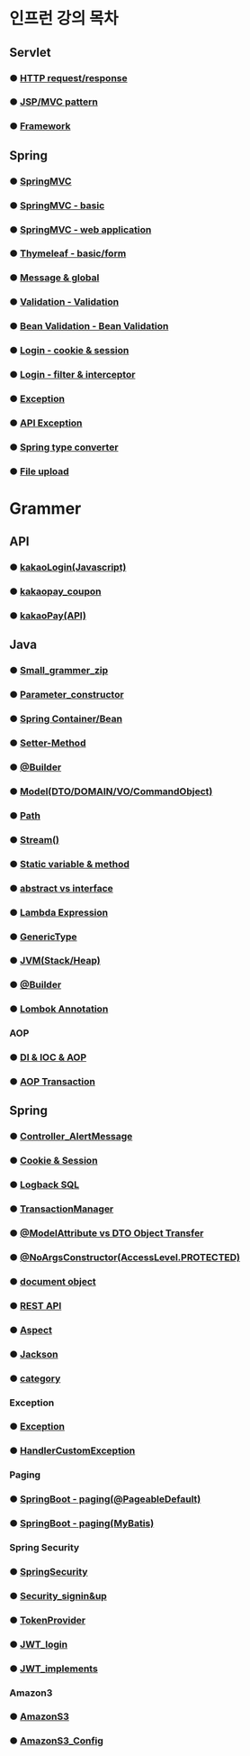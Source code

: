 # 인프런 강의 목차

## Servlet

### ● <a href="servlet/servlet_sum/Servlet_HTTP.md">HTTP request/response</a>

### ● <a href="servlet/servlet_sum/Servlet_MVC.md">JSP/MVC pattern</a>

### ● <a href="servlet/servlet_sum/Servlet_Framework.md">Framework</a>

## Spring

### ● <a href="springmvc/spring_sum/mvc.md">SpringMVC</a>

### ● <a href="springmvc/spring_sum/basic.md">SpringMVC - basic</a>

### ● <a href="springmvc/spring_sum/web.md">SpringMVC - web application</a>

### ● <a href="thymeleaf/thymeleaf_sum/thymeleaf.md">Thymeleaf - basic/form</a>

### ● <a href="thymeleaf/message_sum/message.md">Message & global</a>

### ● <a href="validation/validation_sum/validation.md">Validation - Validation</a>

### ● <a href="validation/validation_sum/beanValidation.md">Bean Validation - Bean Validation</a>

### ● <a href="login/login_sum/cookie&session.md">Login - cookie & session</a>

### ● <a href="login/login_sum/filter&interceptor.md">Login - filter & interceptor</a>

### ● <a href="exception/exception/exception_sum/exception.md">Exception</a>

### ● <a href="exception/exception/exception_sum/apiException.md">API Exception</a>

### ● <a href="springmvc/spring_sum/typeConverter.md">Spring type converter</a>

### ● <a href="springmvc/spring_sum/fileupload.md">File upload</a>

# Grammer

## API

### ● <a href="grammer/api/kakaopay/kakaoLogin_js(1).md">kakaoLogin(Javascript)</a>

### ● <a href="grammer/api/kakaopay/kakaopay_coupon(2).md.md">kakaopay_coupon</a>

### ● <a href="grammer/api/kakaopay/kakaopay_api(3).md">kakaoPay(API)</a>

## Java

### ● <a href="grammer/java/small_grammer.md">Small_grammer_zip</a>

### ● <a href="grammer/java/parameter_constructor.md">Parameter_constructor</a>

### ● <a href="grammer/java/container_bean.md">Spring Container/Bean</a>

### ● <a href="grammer/java/setter_method.md">Setter-Method</a>

### ● <a href="grammer/java/builder_pattern.md">@Builder</a>

### ● <a href="grammer/java/model.md">Model(DTO/DOMAIN/VO/CommandObject)</a>

### ● <a href="grammer/java/path.md">Path</a>

### ● <a href="grammer/java/stream().md">Stream()</a>

### ● <a href="grammer/java/Static.md">Static variable & method</a>

### ● <a href="grammer/java/abstract_interface.md">abstract vs interface</a>

### ● <a href="grammer/java/Lambda.md">Lambda Expression</a>

### ● <a href="grammer/java/GenericType.md">GenericType</a>

### ● <a href="grammer/java/JVM_stack_heap.md">JVM(Stack/Heap)</a>

### ● <a href="grammer/java/builder_pattern.md">@Builder</a>

### ● <a href="grammer/java/lombok_annotation.md">Lombok Annotation</a>

### AOP

### ● <a href="grammer/java/aop/DI_IOC_AOP.md">DI & IOC & AOP</a>
### ● <a href="grammer/java/aop/AOP_transaction.md">AOP Transaction</a>

## Spring

### ● <a href="grammer/spring/alertMessage">Controller_AlertMessage</a>

### ● <a href="grammer/spring/session&cookie.md">Cookie & Session</a>

### ● <a href="grammer/spring/SQL_Logback.md">Logback SQL</a>

### ● <a href="grammer/spring/transactionManager.md">TransactionManager</a>

### ● <a href="grammer/spring/modelAttribute_DTO.md">@ModelAttribute vs DTO Object Transfer </a>
### ● <a href="grammer/spring/accessLevel.md">@NoArgsConstructor(AccessLevel.PROTECTED)</a>

### ● <a href="grammer/spring/document.md">document object</a>

### ● <a href="grammer/spring/REST API.md">REST API</a>

### ● <a href="grammer/spring/aspect.md">Aspect</a>

### ● <a href="grammer/spring/jackson.md">Jackson</a>

### ● <a href="grammer/spring/cagtegory.md">category</a>

### Exception

### ● <a href="grammer/spring/exeption/exception.md">Exception</a>
### ● <a href="grammer/spring/exception/handlerCustomException.md">HandlerCustomException</a>

### Paging

### ● <a href="grammer/spring/paging/Paging_@Pageable.md">SpringBoot - paging(@PageableDefault)</a>
### ● <a href="grammer/spring/paging/Paging_Mybatis.md">SpringBoot - paging(MyBatis)</a>

### Spring Security

### ● <a href="grammer/spring/security/SpringSecurity.md">SpringSecurity</a>
### ● <a href="grammer/spring/security/Security_signin&up.md">Security_signin&up</a>
### ● <a href="grammer/spring/security/tokenProvider.md">TokenProvider</a>
### ● <a href="grammer/spring/security/JWT_login.md">JWT_login</a>
### ● <a href="grammer/spring/security/JWT_implements.md">JWT_implements</a>

### Amazon3

### ● <a href="grammer/spring/amazon_S3/amazonS3.md">AmazonS3</a>
### ● <a href="grammer/spring/amazon_S3/amazonS3_Config.md">AmazonS3_Config</a>

